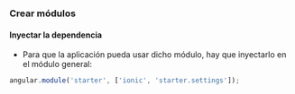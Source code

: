 ### Crear módulos
#### Inyectar la dependencia

- Para que la aplicación pueda usar dicho módulo, hay que inyectarlo en el módulo general:

```javascript
angular.module('starter', ['ionic', 'starter.settings']);

```
